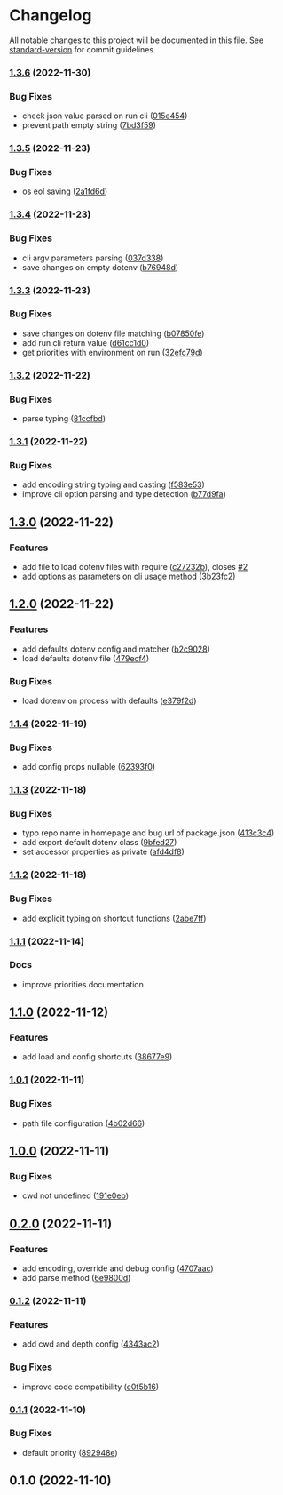 # Changelog

All notable changes to this project will be documented in this file. See [standard-version](https://github.com/conventional-changelog/standard-version) for commit guidelines.

### [1.3.6](https://github.com/marcocesarato/dotenv-mono/compare/v1.3.5...v1.3.6) (2022-11-30)

### Bug Fixes

-   check json value parsed on run cli ([015e454](https://github.com/marcocesarato/dotenv-mono/commit/015e454965e9c32a14971a7a708828981557949e))
-   prevent path empty string ([7bd3f59](https://github.com/marcocesarato/dotenv-mono/commit/7bd3f599b13821a4539fd56de852096d26b2ff46))

### [1.3.5](https://github.com/marcocesarato/dotenv-mono/compare/v1.3.4...v1.3.5) (2022-11-23)

### Bug Fixes

-   os eol saving ([2a1fd6d](https://github.com/marcocesarato/dotenv-mono/commit/2a1fd6d0fad42ea2a13f22f7cecb5394a33df731))

### [1.3.4](https://github.com/marcocesarato/dotenv-mono/compare/v1.3.3...v1.3.4) (2022-11-23)

### Bug Fixes

-   cli argv parameters parsing ([037d338](https://github.com/marcocesarato/dotenv-mono/commit/037d33875b0466b039cf67744eb660ad7b3b9448))
-   save changes on empty dotenv ([b76948d](https://github.com/marcocesarato/dotenv-mono/commit/b76948d375d537b7865263529e67bf80a68af3b3))

### [1.3.3](https://github.com/marcocesarato/dotenv-mono/compare/v1.3.2...v1.3.3) (2022-11-23)

### Bug Fixes

-   save changes on dotenv file matching ([b07850fe](https://github.com/marcocesarato/dotenv-mono/commit/b07850fea6ede63b52b03ac59ccedf0855915548))
-   add run cli return value ([d61cc1d0](https://github.com/marcocesarato/dotenv-mono/commit/d61cc1d0cba54bbdb83c5057fc2c306be61df8be))
-   get priorities with environment on run ([32efc79d](https://github.com/marcocesarato/dotenv-mono/commit/32efc79d01ab27b693ee3f4b42ce585d37e42156))

### [1.3.2](https://github.com/marcocesarato/dotenv-mono/compare/v1.3.1...v1.3.2) (2022-11-22)

### Bug Fixes

-   parse typing ([81ccfbd](https://github.com/marcocesarato/dotenv-mono/commit/81ccfbd1e1496f15c978e02f9382c24e61a4bca5))

### [1.3.1](https://github.com/marcocesarato/dotenv-mono/compare/v1.3.0...v1.3.1) (2022-11-22)

### Bug Fixes

-   add encoding string typing and casting ([f583e53](https://github.com/marcocesarato/dotenv-mono/commit/f583e53969c0a2e77f1441ce6d1b10b3f247cb71))
-   improve cli option parsing and type detection ([b77d9fa](https://github.com/marcocesarato/dotenv-mono/commit/b77d9fafc6c64bc413b501a4fa6fd6e895ec58f5))

## [1.3.0](https://github.com/marcocesarato/dotenv-mono/compare/v1.2.0...v1.3.0) (2022-11-22)

### Features

-   add file to load dotenv files with require ([c27232b](https://github.com/marcocesarato/dotenv-mono/commit/c27232b28e9bc901ca1d0037a83f01f47718c232)), closes [#2](https://github.com/marcocesarato/dotenv-mono/issues/2)
-   add options as parameters on cli usage method ([3b23fc2](https://github.com/marcocesarato/dotenv-mono/commit/3b23fc2367c700337a1dc3fc0e400a192f9f0802))

## [1.2.0](https://github.com/marcocesarato/dotenv-mono/compare/v1.1.4...v1.2.0) (2022-11-22)

### Features

-   add defaults dotenv config and matcher ([b2c9028](https://github.com/marcocesarato/dotenv-mono/commit/b2c902838a763b3fb935b7a17b12f22c528ce8bd))
-   load defaults dotenv file ([479ecf4](https://github.com/marcocesarato/dotenv-mono/commit/479ecf4de274cbdaf1f51f5cec2e213e7b0fdaaf))

### Bug Fixes

-   load dotenv on process with defaults ([e379f2d](https://github.com/marcocesarato/dotenv-mono/commit/e379f2d7b559b07fececcfd0d2587bf6cb2260ec))

### [1.1.4](https://github.com/marcocesarato/dotenv-mono/compare/v1.1.3...v1.1.4) (2022-11-19)

### Bug Fixes

-   add config props nullable ([62393f0](https://github.com/marcocesarato/dotenv-mono/commit/62393f04a45d30081351bb0bd5d56f0f7c72a2d5))

### [1.1.3](https://github.com/marcocesarato/dotenv-mono/compare/v1.1.2...v1.1.3) (2022-11-18)

### Bug Fixes

-   typo repo name in homepage and bug url of package.json ([413c3c4](https://github.com/marcocesarato/dotenv-mono/commit/413c3c4930da44d99c30f2d6decccdba0a605f0a))
-   add export default dotenv class ([9bfed27](https://github.com/marcocesarato/dotenv-mono/commit/9bfed27850cd0756636c09244f9df8dd363b84ca))
-   set accessor properties as private ([afd4df8](https://github.com/marcocesarato/dotenv-mono/commit/afd4df83892510ef13e81052c78269808c880634))

### [1.1.2](https://github.com/marcocesarato/dotenv-mono/compare/v1.1.1...v1.1.2) (2022-11-18)

### Bug Fixes

-   add explicit typing on shortcut functions ([2abe7ff](https://github.com/marcocesarato/dotenv-mono/commit/2abe7ffeee1e54169a6c0d255e19539b4b41bafa))

### [1.1.1](https://github.com/marcocesarato/dotenv-mono/compare/v1.1.0...v1.1.1) (2022-11-14)

### Docs

-   improve priorities documentation

## [1.1.0](https://github.com/marcocesarato/dotenv-mono/compare/v1.0.1...v1.1.0) (2022-11-12)

### Features

-   add load and config shortcuts ([38677e9](https://github.com/marcocesarato/dotenv-mono/commit/38677e98b6b14d6f891014ea87fcb6f2faa2c718))

### [1.0.1](https://github.com/marcocesarato/dotenv-mono/compare/v1.0.0...v1.0.1) (2022-11-11)

### Bug Fixes

-   path file configuration ([4b02d66](https://github.com/marcocesarato/dotenv-mono/commit/4b02d6634ee275bb64a54bf43ae06723649de84e))

## [1.0.0](https://github.com/marcocesarato/dotenv-mono/compare/v0.2.0...v1.0.0) (2022-11-11)

### Bug Fixes

-   cwd not undefined ([191e0eb](https://github.com/marcocesarato/dotenv-mono/commit/191e0ebd0e0c23bcfc4c649de41fcadbf78f7b73))

## [0.2.0](https://github.com/marcocesarato/dotenv-mono/compare/v0.1.2...v0.2.0) (2022-11-11)

### Features

-   add encoding, override and debug config ([4707aac](https://github.com/marcocesarato/dotenv-mono/commit/4707aac17131743a3577e973f73d3e247b76c276))
-   add parse method ([6e9800d](https://github.com/marcocesarato/dotenv-mono/commit/6e9800d0964044e700cfa204e8d8f7f6fa2749b3))

### [0.1.2](https://github.com/marcocesarato/dotenv-mono/compare/v0.1.1...v0.1.2) (2022-11-11)

### Features

-   add cwd and depth config ([4343ac2](https://github.com/marcocesarato/dotenv-mono/commit/4343ac2320431b9ff5853d3047b1ea972a29932d))

### Bug Fixes

-   improve code compatibility ([e0f5b16](https://github.com/marcocesarato/dotenv-mono/commit/e0f5b165a1f4a16bc196f1433ac1bea9ff93599f))

### [0.1.1](https://github.com/marcocesarato/dotenv-mono/compare/v0.1.0...v0.1.1) (2022-11-10)

### Bug Fixes

-   default priority ([892948e](https://github.com/marcocesarato/dotenv-mono/commit/892948e2a944af98a217f888ede1fbbe1d9d9960))

## 0.1.0 (2022-11-10)
